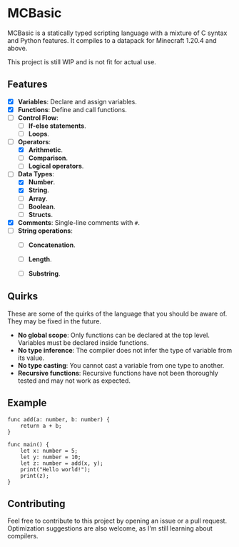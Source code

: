 
# MCBasic

MCBasic is a statically typed scripting language with a mixture of C syntax and Python features.
It compiles to a datapack for Minecraft 1.20.4 and above.

This project is still WIP and is not fit for actual use.

## Features

- [x] **Variables**: Declare and assign variables.
- [x] **Functions**: Define and call functions.
- [ ] **Control Flow**:
  - [ ] **If-else statements**.
  - [ ] **Loops**.
- [ ] **Operators**:
  - [x] **Arithmetic**.
  - [ ] **Comparison**.
  - [ ] **Logical operators**.
- [ ] **Data Types**:
  - [x] **Number**.
  - [x] **String**.
  - [ ] **Array**.
  - [ ] **Boolean**.
  - [ ] **Structs**.
- [x] **Comments**: Single-line comments with `#`.
- [ ] **String operations**:
  - [ ] **Concatenation**.
  - [ ] **Length**.
  - [ ] **Substring**.


## Quirks

These are some of the quirks of the language that you should be aware of. They may be fixed in the future.

- **No global scope**: Only functions can be declared at the top level. Variables must be declared inside functions.
- **No type inference**: The compiler does not infer the type of variable from its value.
- **No type casting**: You cannot cast a variable from one type to another.
- **Recursive functions**: Recursive functions have not been thoroughly tested and may not work as expected.


## Example

```
func add(a: number, b: number) {
    return a + b;
}

func main() {
    let x: number = 5;
    let y: number = 10;
    let z: number = add(x, y);
    print("Hello world!");
    print(z);
}
```

## Contributing

Feel free to contribute to this project by opening an issue or a pull request.
Optimization suggestions are also welcome, as I'm still learning about compilers.

